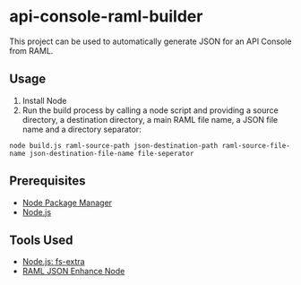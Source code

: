 # api-console-raml-builder
This project can be used to automatically generate JSON for an API Console from RAML.

## Usage
1. Install Node
1. Run the build process by calling a node script and providing a source directory, a destination directory, a main RAML file name, a JSON file name and a directory separator:
```
node build.js raml-source-path json-destination-path raml-source-file-name json-destination-file-name file-seperator
```

## Prerequisites
* [Node Package Manager](https://www.npmjs.com/)
* [Node.js](https://nodejs.org)

## Tools Used
* [Node.js: fs-extra](https://github.com/jprichardson/node-fs-extra)
* [RAML JSON Enhance Node](https://github.com/mulesoft-labs/raml-json-enhance-node)
